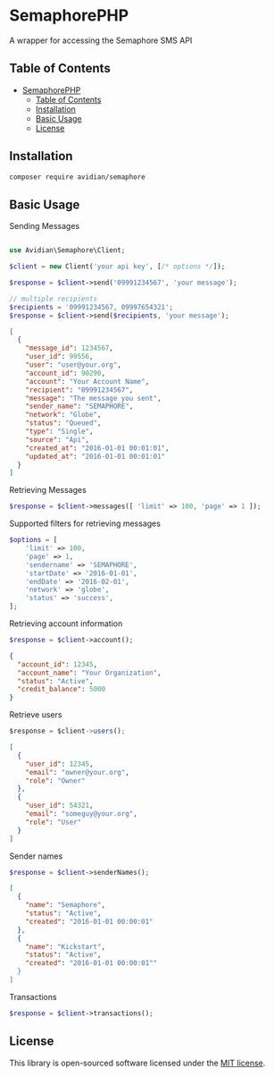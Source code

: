 # SemaphorePHP

A wrapper for accessing the Semaphore SMS API

## Table of Contents

- [SemaphorePHP](#semaphorephp)
  - [Table of Contents](#table-of-contents)
  - [Installation](#installation)
  - [Basic Usage](#basic-usage)
  - [License](#license)

## Installation

```sh
composer require avidian/semaphore
```

## Basic Usage

Sending Messages

```php

use Avidian\Semaphore\Client;

$client = new Client('your api key', [/* options */]);

$response = $client->send('09991234567', 'your message');

// multiple recipients
$recipients = '09991234567, 09997654321';
$response = $client->send($recipients, 'your message');
```

```json
[
  {
    "message_id": 1234567,
    "user_id": 99556,
    "user": "user@your.org",
    "account_id": 90290,
    "account": "Your Account Name",
    "recipient": "09991234567",
    "message": "The message you sent",
    "sender_name": "SEMAPHORE",
    "network": "Globe",
    "status": "Queued",
    "type": "Single",
    "source": "Api",
    "created_at": "2016-01-01 00:01:01",
    "updated_at": "2016-01-01 00:01:01"
  }
]
```

Retrieving Messages

```php
$response = $client->messages([ 'limit' => 100, 'page' => 1 ]);
```

Supported filters for retrieving messages

```php
$options = [
    'limit' => 100,
    'page' => 1,
    'sendername' => 'SEMAPHORE',
    'startDate' => '2016-01-01',
    'endDate' => '2016-02-01',
    'network' => 'globe',
    'status' => 'success',
];
```

Retrieving account information

```php
$response = $client->account();
```

```json
{
  "account_id": 12345,
  "account_name": "Your Organization",
  "status": "Active",
  "credit_balance": 5000
}
```

Retrieve users

```javascript
$response = $client->users();
```

```json
[
  {
    "user_id": 12345,
    "email": "owner@your.org",
    "role": "Owner"
  },
  {
    "user_id": 54321,
    "email": "someguy@your.org",
    "role": "User"
  }
]
```

Sender names

```php
$response = $client->senderNames();
```

```json
[
  {
    "name": "Semaphore",
    "status": "Active",
    "created": "2016-01-01 00:00:01"
  },
  {
    "name": "Kickstart",
    "status": "Active",
    "created": "2016-01-01 00:00:01""
  }
]
```

Transactions

```php
$response = $client->transactions();
````

## License

This library is open-sourced software licensed under the [MIT license](LICENSE.md).
